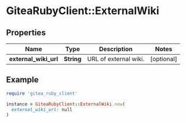 # GiteaRubyClient::ExternalWiki

## Properties

| Name | Type | Description | Notes |
| ---- | ---- | ----------- | ----- |
| **external_wiki_url** | **String** | URL of external wiki. | [optional] |

## Example

```ruby
require 'gitea_ruby_client'

instance = GiteaRubyClient::ExternalWiki.new(
  external_wiki_url: null
)
```

